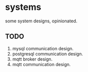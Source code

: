 # systems
some system designs, opinionated. 

## TODO
1. mysql communication design.
2. postgresql communication design.
3. mqtt broker design.
4. mqtt communication design.
